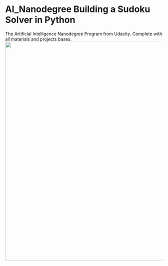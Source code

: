 <h1> AI_Nanodegree Building a Sudoku Solver in Python</h1>
The Artificial Intelligence Nanodegree Program from Udacity. Complete with all materials and projects bases.

<img src = 'https://github.com/Lawrence-Krukrubo/AI_Nanodegree_Project_Sudoku/blob/master/image/sudoku.png?raw=true' heught=400 width=700>

